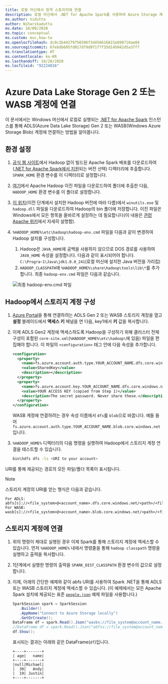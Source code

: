 ```yaml
---
title: 로컬 머신에서 원격 스토리지에 연결
description: 로컬 머신에서 .NET for Apache Spark를 사용하여 Azure Storage 계정에 연결합니다.
ms.author: nidutta
author: Niharikadutta
ms.date: 10/09/2020
ms.topic: conceptual
ms.custom: mvc,how-to
ms.openlocfilehash: dc0c3b44279756596f3d456616821e690710ae04
ms.sourcegitcommit: 67ebdb695fd017d79d9f1f7f35d145042d5a37f7
ms.translationtype: HT
ms.contentlocale: ko-KR
ms.lasthandoff: 10/20/2020
ms.locfileid: "92224016"
---
```

# <a name="connect-to-azure-data-lake-storage-gen-2-or-wasb-account"></a>Azure Data Lake Storage Gen 2 또는 WASB 계정에 연결

이 문서에서는 Windows 머신에서 로컬로 실행되는 [.NET for Apache Spark](https://github.com/dotnet/spark) 인스턴스를 통해 ADLS(Azure Data Lake Storage) Gen 2 또는 WASB(Windows Azure Storage Blob) 계정에 연결하는 방법을 알아봅니다.

## <a name="set-up-the-environment"></a>환경 설정

1. [공식 웹 사이트](https://archive.apache.org/dist/spark/)에서 Hadoop 없이 빌드된 Apache Spark 배포를 다운로드하여([.NET for Apache Spark에서 지원](https://github.com/dotnet/spark#supported-apache-spark)되는 버전 선택) 디렉터리에 추출합니다. `SPARK_HOME` 환경 변수를 이 디렉터리로 설정합니다.
2. [여기](http://hadoop.apache.org/releases.html)에서 Apache Hadoop 이진 파일을 다운로드하여 폴더에 추출한 다음, `HADOOP_HOME` 환경 변수를 이 폴더로 설정합니다.
3. [이 위치](https://github.com/cdarlint/winutils)(이전 단계에서 설치한 Hadoop 버전에 따라 다름)에서 `winutils.exe` 및 `hadoop.dll` 파일을 다운로드하여 Hadoop의 bin 폴더에 저장합니다. 이진 파일은 Windows에서 모든 항목을 올바르게 설정하는 데 필요합니다(이 내용은 [관련 Apache 위키](https://cwiki.apache.org/confluence/display/HADOOP2/WindowsProblems)에서 자세히 설명함).
4. `%HADOOP_HOME%\etc\hadoop\hadoop-env.cmd` 파일을 다음과 같이 변경하여 Hadoop 설치를 구성합니다.
    1. Hadoop은 `JAVA_HOME`에 공백을 사용하지 않으므로 DOS 경로를 사용하여 `JAVA_HOME` 속성을 설정합니다. 다음과 같이 표시되어야 합니다. `C:\Progra~1\Java\jdk1.8.0_241`(로컬 머신에 설치한 Java 버전을 가리킴)
    2. `HADOOP_CLASSPATH`에 `%HADOOP_HOME%\share\hadoop\tools\lib\*`를 추가합니다.
    최종 `hadoop-env.cmd` 파일은 다음과 같습니다.

    ![최종 hadoop-env.cmd 파일](./media/connect-external-sources/hadoop-env.png)

## <a name="configure-your-storage-account-in-hadoop"></a>Hadoop에서 스토리지 계정 구성

1. [Azure Portal](https://portal.azure.com)을 통해 연결하려는 ADLS Gen 2 또는 WASB 스토리지 계정을 열고 **설정** 블레이드에서 **액세스 키** 패널을 연 다음, key1에서 **키** 값을 복사합니다.
2. 이제 ADLS Gen2 계정에 액세스하도록 Hadoop을 구성하기 위해 클러스터 전체 구성이 포함된 `core-site.xml`(`%HADOOP_HOME%\etc\hadoop\`에 있음) 파일을 편집해야 합니다. 이 파일의 `<configuration>` 태그 안에 다음 속성을 추가합니다.

    ```xml
    <configuration>
      <property>
        <name>fs.azure.account.auth.type.YOUR_ACCOUNT_NAME.dfs.core.windows.net</name>
        <value>SharedKey</value>
        <description></description>
      </property>
      <property>
        <name>fs.azure.account.key.YOUR_ACCOUNT_NAME.dfs.core.windows.net</name>
        <value>YOUR ACCESS KEY (copied from Step 1)</value>
        <description>The secret password. Never share these.</description>
      </property>
    </configuration>
    ```

    WASB 계정에 연결하려는 경우 속성 이름에서 `dfs`를 `blob`으로 바꿉니다. 예들 들어 `fs.azure.account.auth.type.YOUR_ACCOUNT_NAME.blob.core.windows.net`입니다.
3. `%HADOOP_HOME%` 디렉터리의 다음 명령을 실행하여 Hadoop에서 스토리지 계정 연결을 테스트할 수 있습니다.

    ```bash
    bin\hdfs dfs -ls <URI to your account>
    ```

URI를 통해 제공되는 경로의 모든 파일/폴더 목록이 표시됩니다.

> [!NOTE]
> 스토리지 계정의 URI를 얻는 형식은 다음과 같습니다.
>
> ```
> For ADLS: abfs[s]://<file_system>@<account_name>.dfs.core.windows.net/<path>/<file_name>
> For WASB: wasb[s]://<file_system>@<account_name>.blob.core.windows.net/<path>/<file_name>
> ```

## <a name="connect-to-your-storage-account"></a>스토리지 계정에 연결

1. 위의 명령이 제대로 실행된 경우 이제 Spark를 통해 스토리지 계정에 액세스할 수 있습니다. 먼저 `%HADOOP_HOME%` 내에서 명령줄을 통해 `hadoop classpath` 명령을 실행하고 출력을 복사합니다.
2. 1단계에서 실행한 명령의 출력을 `SPARK_DIST_CLASSPATH` 환경 변수의 값으로 설정합니다.
3. 이제, 아래의 간단한 예제와 같이 abfs URI를 사용하여 Spark .NET을 통해 ADLS 또는 WASB 스토리지 계정에 액세스할 수 있습니다. (이 예제에서는 모든 Apache Spark 설치에 제공되는 표준 [`people.json`](https://github.com/apache/spark/blob/master/examples/src/main/resources/people.json) 예제 파일을 사용합니다.)

    ```csharp
    SparkSession spark = SparkSession
       .Builder()
       .AppName("Connect to Azure Storage locally")
       .GetOrCreate();
    DataFrame df = spark.Read().Json("wasbs://file_system@account_name.blob.core.windows.net/path/people.json");
    //DataFrame df = spark.Read().Json("abfss://file_system@account_name.dfs.core.windows.net/path/file.json");
    df.Show();
    ```

    표시되는 결과는 아래와 같은 DataFrame(`df`)입니다.

    ```text
    +----+-------+
    | age|   name|
    +----+-------+
    |null|Michael|
    |  30|   Andy|
    |  19| Justin|
    +----+-------+
    ```
